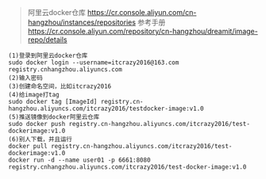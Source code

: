 > 阿里云docker仓库
> https://cr.console.aliyun.com/cn-hangzhou/instances/repositories
> 参考手册
> https://cr.console.aliyun.com/repository/cn-hangzhou/dreamit/image-repo/details

``` 
(1)登录到阿里云docker仓库
sudo docker login --username=itcrazy2016@163.com registry.cnhangzhou.aliyuncs.com
(2)输入密码
(3)创建命名空间，比如itcrazy2016
(4)给image打tag
sudo docker tag [ImageId] registry.cn-hangzhou.aliyuncs.com/itcrazy2016/testdocker-image:v1.0
(5)推送镜像到docker阿里云仓库
sudo docker push registry.cn-hangzhou.aliyuncs.com/itcrazy2016/test-dockerimage:v1.0
(6)别人下载，并且运行
docker pull registry.cn-hangzhou.aliyuncs.com/itcrazy2016/test-dockerimage:v1.0
docker run -d --name user01 -p 6661:8080 registry.cnhangzhou.aliyuncs.com/itcrazy2016/test-docker-image:v1.0
